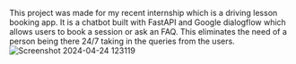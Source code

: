 This project was made for my recent internship which is a driving lesson booking app. It is a chatbot built with FastAPI
and Google dialogflow which allows users to book a session or ask an FAQ. This eliminates the need of a person being
there 24/7 taking in the queries from the users.
![Screenshot 2024-04-24 123119](https://github.com/Omsurvase24/bookingSessionBot/assets/115352062/a48b62f4-0209-4686-81b8-41b9ef1021e8)
